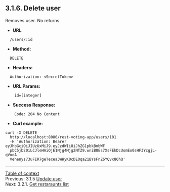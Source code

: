 **3.1.6. Delete user**
----
Removes user. No returns.
* **URL** 
```
  /users/:id
```
* **Method:**
```
  DELETE
```
 
* **Headers:**
```
  Authorization: <SecretToken>
```
* **URL Params:**
```
    id=[integer]

```
* **Success Response:**
```
    Code: 204 No Content
``` 
* **Curl example:**
```
curl -X DELETE
  http://localhost:8080/rest-voting-app/users/101
  -H 'Authorization: Bearer eyJhbGciOiJIUzUxMiJ9.eyJzdWIiOiJhZG1pbkBnbWF
  pbC5jb20iLCJleHAiOjE1Njg4Mjg2NTZ9.wniB8Es7XsFEkDcUomEo0sHF3YcgjL-qVuoA
  Vehenys73uFIR7geTecea3WHyK0cDE0qa21BYsFnZ6YQvx86hQ'
```
----
[Table of context](api.md) \
Previous: 3.1.5 [Update user](3_1_5.md) \
Next: 3.2.1. [Get restaraunts list](3_2_1.md)